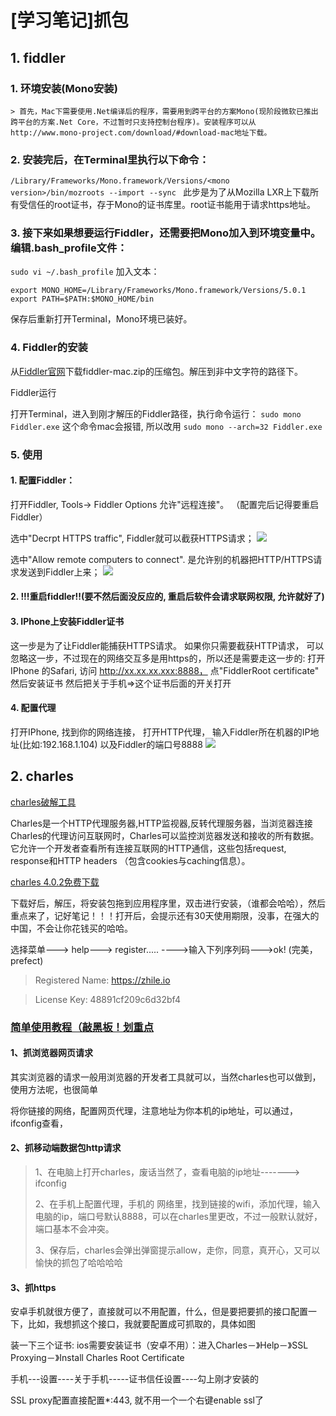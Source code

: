 # [学习笔记]抓包

## 1. fiddler

### 1. 环境安装(Mono安装)

    > 首先，Mac下需要使用.Net编译后的程序，需要用到跨平台的方案Mono(现阶段微软已推出跨平台的方案.Net Core，不过暂时只支持控制台程序)。安装程序可以从http://www.mono-project.com/download/#download-mac地址下载。

### 2. 安装完后，在Terminal里执行以下命令：

`/Library/Frameworks/Mono.framework/Versions/<mono version>/bin/mozroots --import --sync
`
此步是为了从Mozilla LXR上下载所有受信任的root证书，存于Mono的证书库里。root证书能用于请求https地址。

### 3. 接下来如果想要运行Fiddler，还需要把Mono加入到环境变量中。编辑.bash_profile文件：

`sudo vi ~/.bash_profile`
加入文本：

```
export MONO_HOME=/Library/Frameworks/Mono.framework/Versions/5.0.1
export PATH=$PATH:$MONO_HOME/bin
```

保存后重新打开Terminal，Mono环境已装好。

### 4. Fiddler的安装

从[Fiddler官网](https://www.telerik.com/download/fiddler)下载fiddler-mac.zip的压缩包。解压到非中文字符的路径下。

Fiddler运行

打开Terminal，进入到刚才解压的Fiddler路径，执行命令运行：
`sudo mono Fiddler.exe`
这个命令mac会报错, 所以改用
`sudo mono --arch=32 Fiddler.exe`

### 5. 使用

#### 1. 配置Fiddler：

打开Fiddler,     Tools-> Fiddler Options 允许"远程连接"。  （配置完后记得要重启Fiddler）

选中"Decrpt HTTPS traffic",    Fiddler就可以截获HTTPS请求；
![](http://www.cr173.com/up/2013-4/2013042708424086285.jpg)

选中"Allow remote computers to connect".  是允许别的机器把HTTP/HTTPS请求发送到Fiddler上来；
![](http://www.cr173.com/up/2013-4/2013042708424153803.jpg)

#### 2. !!!重启fiddler!!(要不然后面没反应的, 重启后软件会请求联网权限, 允许就好了)

#### 3. IPhone上安装Fiddler证书
 这一步是为了让Fiddler能捕获HTTPS请求。 如果你只需要截获HTTP请求， 可以忽略这一步，不过现在的网络交互多是用https的，所以还是需要走这一步的: 打开IPhone 的Safari, 访问  http://xx.xx.xx.xxx:8888， 点"FiddlerRoot certificate" 然后安装证书
然后把关于手机=>这个证书后面的开关打开

#### 4. 配置代理
打开IPhone,  找到你的网络连接， 打开HTTP代理， 输入Fiddler所在机器的IP地址(比如:192.168.1.104) 以及Fiddler的端口号8888
![](http://www.cr173.com/up/2013-4/2013042708424255649.png)


## 2. charles

[charles破解工具](https://www.zzzmode.com/mytools/charles/)

Charles是一个HTTP代理服务器,HTTP监视器,反转代理服务器，当浏览器连接Charles的代理访问互联网时，Charles可以监控浏览器发送和接收的所有数据。它允许一个开发者查看所有连接互联网的HTTP通信，这些包括request, response和HTTP headers （包含cookies与caching信息）。


[charles 4.0.2免费下载](https://pan.baidu.com/s/1OM9_5n6JaT_1oFruOyq1xw)

下载好后，解压，将安装包拖到应用程序里，双击进行安装，（谁都会哈哈），然后重点来了，记好笔记！！！打开后，会提示还有30天使用期限，没事，在强大的中国，不会让你花钱买的哈哈。

选择菜单---> help---> register..... ---->输入下列序列码--->ok!  (完美，prefect)

> Registered Name:  https://zhile.io

> License Key:  48891cf209c6d32bf4


### [简单使用教程（敲黑板！划重点](https://blog.csdn.net/weixin_42428631/article/details/80642436)
 
 
#### 1、抓浏览器网页请求
其实浏览器的请求一般用浏览器的开发者工具就可以，当然charles也可以做到，使用方法呢，也很简单

将你链接的网络，配置网页代理，注意地址为你本机的ip地址，可以通过，ifconfig查看，


#### 2、抓移动端数据包http请求
> 1、在电脑上打开charles，废话当然了，查看电脑的ip地址------->  ifconfig
>     
> 2、在手机上配置代理，手机的 网络里，找到链接的wifi，添加代理，输入电脑的ip，端口号默认8888，可以在charles里更改，不过一般默认就好，端口基本不会冲突。
>     
> 3、保存后，charles会弹出弹窗提示allow，走你，同意，真开心，又可以愉快的抓包了哈哈哈哈

#### 3、抓https
安卓手机就很方便了，直接就可以不用配置，什么，但是要把要抓的接口配置一下，比如，我想抓这个接口，我就要配置成可抓取的，具体如图


装一下三个证书: ios需要安装证书（安卓不用）：进入Charles－》Help－》SSL Proxying－》Install Charles Root Certificate

手机---设置----关于手机-----证书信任设置----勾上刚才安装的


SSL proxy配置直接配置*:443,  就不用一个一个右键enable ssl了